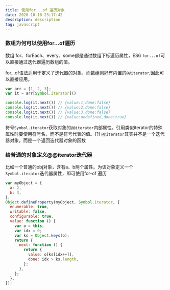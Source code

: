 ```yaml
---
title: 使用for...of 遍历对象
date: 2020-10-10 23:17:42
description: description
tag: javascript
---
```


### 数组为何可以使用for...of遍历

数组 for、forEach、every、some都是通过数组下标遍历属性，ES6 `for...of`可以直接通过迭代器遍历数组的值。

for...of语法适用于定义了迭代器的对象，而数组刚好有内置的`@@iterator`,因此可以直接应用。

```js
var arr = [1, 2, 3];
var it = arr[Symbol.iterator]()

console.log(it.next()) // {value:1,done:false}
console.log(it.next()) // {value:2,done:false}
console.log(it.next()) // {value:3,done:false}
console.log(it.next()) // {value:undefined,done:true}
```

符号`Symbol.iterator`获取对象的`@@iterator`内部属性。引用类似iterator的特殊属性时要使用符号名，而不是符号代表的值。(?) `@@iterator`其实并不是一个迭代器对象，而是一个返回迭代器对象的函数

### 给普通的对象定义@@iterator迭代器

比如一个普通的obj对象，含有a、b两个属性。为该对象定义一个`Symbol.iterator`迭代器属性，即可使用for-of 遍历

```js
var myObject = {
  a: 2,
  b: 3,
};
Object.defineProperty(myObject, Symbol.iterator, {
  enumerable: true,
  writable: false,
  configurable: true,
  value: function () {
    var o = this;
    var idx = 0;
    var ks = Object.keys(o);
    return {
      next: function () {
        return {
          value: o[ks[idx++]],
          done: idx > ks.length,
        };
      },
    };
  },
});
```

